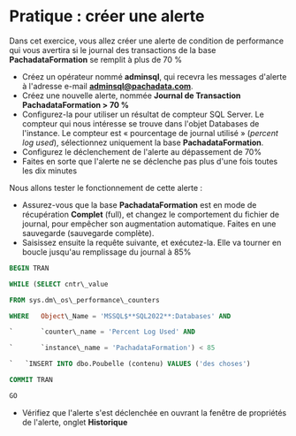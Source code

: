 ﻿# Pratique : créer une alerte

Dans cet exercice, vous allez créer une alerte de condition de performance qui vous avertira si le journal des transactions de la base **PachadataFormation** se remplit à plus de 70 %

- Créez un opérateur nommé **adminsql**, qui recevra les messages d'alerte à l'adresse e-mail **adminsql@pachadata.com**.
- Créez une nouvelle alerte, nommée **Journal de Transaction PachadataFormation > 70 %**
- Configurez-la pour utiliser un résultat de compteur SQL Server. Le compteur qui nous intéresse se trouve dans l'objet Databases de l'instance. Le compteur est « pourcentage de journal utilisé » (*percent log used*), sélectionnez uniquement la base **PachadataFormation**.
- Configurez le déclenchement de l'alerte au dépassement de 70%
- Faites en sorte que l'alerte ne se déclenche pas plus d'une fois toutes les dix minutes

Nous allons tester le fonctionnement de cette alerte :

- Assurez-vous que la base **PachadataFormation** est en mode de récupération **Complet** (full), et changez le comportement du fichier de journal, pour empêcher son augmentation automatique. Faites en une sauvegarde (sauvegarde complète).
- Saisissez ensuite la requête suivante, et exécutez-la. Elle va tourner en boucle jusqu'au remplissage du journal à 85%

```SQL
BEGIN TRAN

WHILE (SELECT cntr\_value

FROM sys.dm\_os\_performance\_counters

WHERE	Object\_Name = 'MSSQL$**SQL2022**:Databases' AND

`		`counter\_name = 'Percent Log Used' AND

`		`instance\_name = 'PachadataFormation') < 85

`	`INSERT INTO dbo.Poubelle (contenu) VALUES ('des choses')

COMMIT TRAN

GO
```

- Vérifiez que l'alerte s'est déclenchée en ouvrant la fenêtre de propriétés de l'alerte, onglet **Historique**

